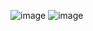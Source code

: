 ![image](https://user-images.githubusercontent.com/117422467/204942842-a6349cdf-9db2-4003-9334-8d732c137ec4.png)
![image](https://user-images.githubusercontent.com/117422467/204942906-54ef8e10-5f36-46d5-91b0-0ce5adb6915c.png)
